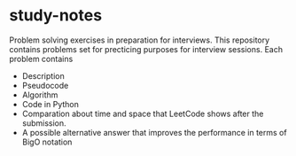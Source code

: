 # study-notes
Problem solving exercises in preparation for interviews.
This repository contains problems set for precticing purposes for interview sessions.
Each problem contains
* Description
* Pseudocode 
* Algorithm
* Code in Python
* Comparation about time and space that LeetCode shows after the submission.
* A possible alternative answer that improves the performance in terms of BigO notation
